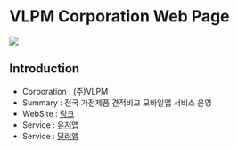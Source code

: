 # VLPM Corporation Web Page
<img src="https://storage.googleapis.com/ryan-ahn.appspot.com/public/vlpmp-corp.png" />

## Introduction

- Corporation : (주)VLPM
- Summary : 전국 가전제품 견적비교 모바일앱 서비스 운영
- WebSite : [링크](https://vlpm.ryan-ahn.com)
- Service : [유저앱](https://play.google.com/store/apps/details?id=com.vlpmclientsrelease&hl=ko-KR)
- Service : [딜러앱](https://play.google.com/store/apps/details?id=com.vlpmpartnersrelease&hl=ko-KR)
